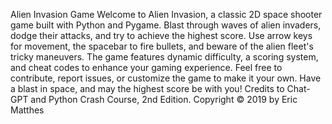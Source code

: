 Alien Invasion Game
Welcome to Alien Invasion, a classic 2D space shooter game built with Python and Pygame. Blast through waves of alien invaders, dodge their attacks, and try to achieve the highest score. Use arrow keys for movement, the spacebar to fire bullets, and beware of the alien fleet's tricky maneuvers. The game features dynamic difficulty, a scoring system, and cheat codes to enhance your gaming experience. Feel free to contribute, report issues, or customize the game to make it your own. Have a blast in space, and may the highest score be with you!
Credits to Chat-GPT and Python Crash Course, 2nd Edition. Copyright © 2019 by Eric Matthes
